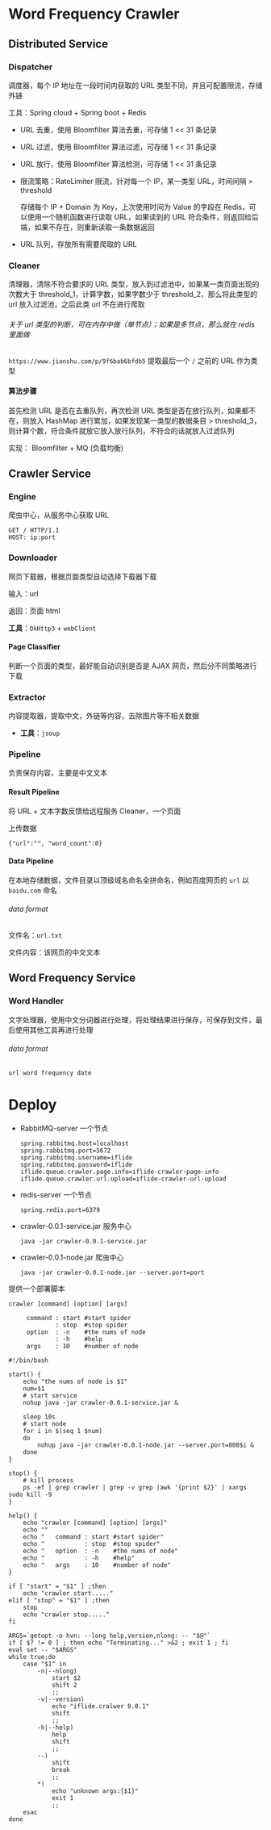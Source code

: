 # Word Frequency Crawler





## Distributed Service

### Dispatcher

调度器，每个 IP 地址在一段时间内获取的 URL 类型不同，并且可配置限流，存储外链

工具：Spring cloud + Spring boot + Redis

- URL 去重，使用 Bloomfilter 算法去重，可存储 1 << 31 条记录

- URL 过滤，使用 Bloomfilter 算法过滤，可存储 1 << 31 条记录

- URL 放行，使用 Bloomfilter 算法检测，可存储 1 << 31 条记录

- 限流策略：RateLimiter 限流，针对每一个 IP，某一类型 URL，时间间隔 > threshold

  存储每个 IP + Domain 为 Key，上次使用时间为 Value 的字段在 Redis，可以使用一个随机函数进行读取 URL，如果读到的 URL 符合条件，则返回给后端，如果不存在，则重新读取一条数据返回

- URL 队列，存放所有需要爬取的 URL




### Cleaner

清理器，清除不符合要求的 URL 类型，放入到过滤池中，如果某一类页面出现的次数大于 threshold_1，计算字数，如果字数少于 threshold_2，那么将此类型的 url 放入过滤池，之后此类 url 不在进行爬取

###### 关于 url 类型的判断，可在内存中做（单节点）；如果是多节点，那么就在 redis 里面做

`https://www.jianshu.com/p/9f6bab6bfdb5` 提取最后一个 `/` 之前的 URL 作为类型



#### 算法步骤

首先检测 URL 是否在去重队列，再次检测 URL 类型是否在放行队列，如果都不在，则放入 HashMap 进行累加，如果发现某一类型的数据条目 > threshold_3，则计算个数，符合条件就放它放入放行队列，不符合的话就放入过滤队列

实现： Bloomfilter + MQ (负载均衡)



## Crawler Service

### Engine

爬虫中心，从服务中心获取 URL

```
GET / HTTP/1.1
HOST: ip:port
```



### Downloader

网页下载器，根据页面类型自动选择下载器下载

输入：url

返回：页面 html

**工具**：`OkHttp3` + `webClient`

#### Page Classifier

判断一个页面的类型，最好能自动识别是否是 AJAX 网页，然后分不同策略进行下载



### Extractor

内容提取器，提取中文，外链等内容，去除图片等不相关数据

- **工具**：`jsoup`



### Pipeline

负责保存内容，主要是中文文本

#### Result Pipeline

将 URL + 文本字数反馈给远程服务 Cleaner，一个页面

上传数据

```
{"url":"", "word_count":0}
```



#### Data Pipeline

在本地存储数据，文件目录以顶级域名命名全拼命名，例如百度网页的 `url` 以 `baidu.com` 命名

###### data format

文件名：`url.txt`

文件内容：该网页的中文文本



## Word Frequency Service

### Word Handler

文字处理器，使用中文分词器进行处理，将处理结果进行保存，可保存到文件，最后使用其他工具再进行处理

###### data format

```
url word frequency date
```





# Deploy

- RabbitMQ-server 一个节点

  ```
  spring.rabbitmq.host=localhost
  spring.rabbitmq.port=5672
  spring.rabbitmq.username=iflide
  spring.rabbitmq.password=iflide
  iflide.queue.crawler.page.info=iflide-crawler-page-info
  iflide.queue.crawler.url.upload=iflide-crawler-url-upload
  ```

  

- redis-server 一个节点

  ```
  spring.redis.port=6379
  ```

  

- crawler-0.0.1-service.jar 服务中心

  ```
  java -jar crawler-0.0.1-service.jar
  ```

  

- crawler-0.0.1-node.jar 爬虫中心

  ```
  java -jar crawler-0.0.1-node.jar --server.port=port
  ```



提供一个部署脚本

```
crawler [command] [option] [args]

	 command : start #start spider
 	         : stop  #stop spider
	 option  : -n    #the nums of node
	         : -h    #help
	 args    : 10    #number of node
```



```
#!/bin/bash

start() {
	echo "the nums of node is $1"
    num=$1
	# start service
	nohup java -jar crawler-0.0.1-service.jar &

	sleep 10s
	# start node
	for i in $(seq 1 $num)  
	do   
		nohup java -jar crawler-0.0.1-node.jar --server.port=808$i &
	done
}

stop() {
    # kill process
    ps -ef | grep crawler | grep -v grep |awk '{print $2}' | xargs sudo kill -9
}

help() {
    echo "crawler [command] [option] [args]"
    echo ""
    echo "	 command : start #start spider"
    echo " 	         : stop  #stop spider"
    echo "	 option  : -n    #the nums of node"
    echo "	         : -h    #help"
    echo "	 args    : 10    #number of node"
}

if [ "start" = "$1" ] ;then
    echo "crawler start....."
elif [ "stop" = "$1" ] ;then
	stop
	echo "crawler stop....."
fi

ARGS=`getopt -o hvn: --long help,version,nlong: -- "$@"`
if [ $? != 0 ] ; then echo "Terminating..." >&2 ; exit 1 ; fi
eval set -- "$ARGS"
while true;do
    case "$1" in
        -n|--nlong)
            start $2
            shift 2
            ;;
        -v|--version)
            echo "iflide.cralwer 0.0.1"
            shift
            ;;
        -h|--help)
            help
            shift
            ;;
        --)
            shift
            break
            ;;
        *) 
            echo "unknown args:{$1}"
            exit 1
            ;;
    esac
done
```

